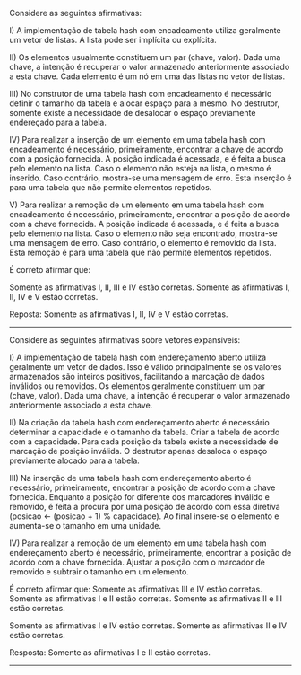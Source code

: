 Considere as seguintes afirmativas:

I) A implementação de tabela hash com encadeamento utiliza geralmente um vetor de listas. A lista pode ser implícita ou explícita.

II) Os elementos usualmente constituem um par (chave, valor). Dada uma chave, a intenção é recuperar o valor armazenado anteriormente associado a esta chave. Cada elemento é um nó em uma das listas no vetor de listas.

III) No construtor de uma tabela hash com encadeamento é necessário definir o tamanho da tabela e alocar espaço para a mesmo. No destrutor, somente existe a necessidade de desalocar o espaço previamente endereçado para a tabela.

IV) Para realizar a  inserção de um elemento em uma tabela hash com encadeamento é necessário, primeiramente, encontrar a chave de acordo com a posição fornecida. A posição indicada é acessada, e é feita a busca pelo elemento na lista. Caso o elemento não esteja na lista, o mesmo é inserido. Caso contrário, mostra-se uma mensagem de erro. Esta inserção é para uma tabela que não permite elementos repetidos.

V) Para realizar a remoção de um elemento em uma tabela hash com encadeamento é necessário, primeiramente, encontrar a posição de acordo com a chave fornecida. A posição indicada é acessada, e é feita a busca pelo elemento na lista. Caso o elemento não seja encontrado, mostra-se uma mensagem de erro. Caso contrário, o elemento é removido da lista.  Esta remoção é para uma tabela que não permite elementos repetidos.

É correto afirmar que:

<!-- Somente as afirmativas II, III, IV e V estão corretas. -->
<!-- Somente as afirmativas I, II e III  estão corretas. -->
<!-- Somente as afirmativas III, IV e V estão corretas. -->
Somente as afirmativas I, II, III e IV estão corretas.
Somente as afirmativas I, II, IV e V estão corretas.
<!-- Todas as afirmativas estão corretas. -->

Reposta: Somente as afirmativas I, II, IV e V estão corretas.

---

Considere as seguintes afirmativas sobre vetores expansíveis:

I)  A implementação de tabela hash com endereçamento aberto utiliza geralmente um vetor de dados. Isso é válido principalmente se os valores armazenados são inteiros positivos, facilitando a marcação de dados inválidos ou removidos. Os elementos geralmente constituem um par (chave, valor). Dada uma chave, a intenção é recuperar o valor armazenado anteriormente associado a esta chave.

II)  Na criação da tabela hash com endereçamento aberto é necessário determinar a capacidade e o tamanho da tabela.  Criar a tabela de acordo com a capacidade. Para cada posição da tabela existe a necessidade de marcação de posição inválida. O destrutor apenas desaloca o espaço previamente alocado para a tabela.

III) Na inserção de uma tabela hash com endereçamento aberto é necessário, primeiramente, encontrar a posição de acordo com a chave fornecida. Enquanto a posição for diferente dos marcadores inválido e removido, é feita a procura por uma posição de acordo com essa diretiva (posicao ← (posicao + 1) % capacidade). Ao final insere-se o elemento e aumenta-se o tamanho em uma unidade.

IV) Para realizar a remoção de um elemento em uma tabela hash com endereçamento aberto é necessário, primeiramente, encontrar a posição de acordo com a chave fornecida. Ajustar a posição com o marcador de removido e subtrair o tamanho em um elemento.


É correto afirmar que:
Somente as afirmativas III e IV estão corretas.
Somente as afirmativas I e II estão corretas.
Somente as afirmativas II e III estão corretas.
<!-- Todas as afirmativas estão corretas. -->
Somente as afirmativas I e IV estão corretas.
Somente as afirmativas II e IV estão corretas.

Resposta: Somente as afirmativas I e II estão corretas.

---


